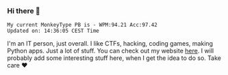 ### Hi there 👋
<!-- PB START -->
```
My current MonkeyType PB is - WPM:94.21 Acc:97.42
Updated on: 14:36:05 CEST Time
```
<!-- PB END -->
I'm an IT person, just overall. I like CTFs, hacking, coding games, making Python apps. Just a lot of stuff.
You can check out my website [here](https://skill3472.github.io/).
I will probably add some interesting stuff here, when I get the idea to do so. Take care ❤️

